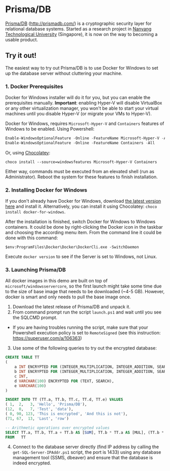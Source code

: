 # Prisma/DB
[Prisma/DB](http://prismadb.com/) (http://prismadb.com/) is a cryptographic security layer for relational database systems. Started as a research project in [Nanyang Technological University](http://www.ntu.edu.sg/Pages/home.aspx) (Singapore), it is now on the way to becoming a usable product.

## Try it out!
The easiest way to try out Prisma/DB is to use Docker for Windows to set up the database server without cluttering your machine.

### 1. Docker Prerequisites
Docker for Windows installer will do it for you, but you can enable the prerequisites manually. **Important**: enabling Hyper-V will disable VirtualBox or any other virtualization manager, you won't be able to start your virtual machines until you disable Hyper-V (or migrate your VMs to Hyper-V).

Docker for Windows, requires `Microsoft-Hyper-V` and `Containers` features of Windows to be enabled. Using Powershell:

```Powershell
Enable-WindowsOptionalFeature -Online -FeatureName Microsoft-Hyper-V -All
Enable-WindowsOptionalFeature -Online -FeatureName Containers -All
```

Or, using [Chocolatey](https://chocolatey.org/):

`choco install --source=windowsfeatures Microsoft-Hyper-V Containers`

Either way, commands must be executed from an elevated shell (run as Administrator). Reboot the system for these features to finish installation.

### 2. Installing Docker for Windows
If you don't already have Docker for Windows, download [the latest version here](https://download.docker.com/win/stable/InstallDocker.msi) and install it. Alternatively, you can install it using Chocolatey: `choco install docker-for-windows`.

After the installation is finished, switch Docker for Windows to Windows containers. It could be done by right-clicking the Docker icon in the taskbar and choosing the according menu item. From the command line it could be done with this command:

`$env:ProgramFiles\Docker\Docker\DockerCli.exe -SwitchDaemon`

Execute `docker version` to see if the Server is set to Windows, not Linux.

### 3. Launching Prisma/DB

All docker images in this demo are built on top of `microsoft/windowsservercore`, so the first launch might take some time due to the size of base image that needs to be downloaded (~4-5 GB). However, docker is smart and only needs to pull the base image once.

1. Download the latest release of Prisma/DB and unpack it.
2. From command prompt run the script `launch.ps1` and wait until you see the SQLCMD prompt.
 * If you are having troubles running the script, make sure that your Powershell execution policy is set to `RemoteSigned` (see this instruction: https://superuser.com/a/106363)
3. Use some of the following queries to try out the encrypted database:

```SQL
CREATE TABLE TT
(
	a INT ENCRYPTED FOR (INTEGER_MULTIPLICATION, INTEGER_ADDITION, SEARCH),
	b INT ENCRYPTED FOR (INTEGER_MULTIPLICATION, INTEGER_ADDITION, SEARCH),
	c INT,
	d VARCHAR(100) ENCRYPTED FOR (TEXT, SEARCH),
	e VARCHAR(100)
)

INSERT INTO TT (TT.a, TT.b, TT.c, TT.d, TT.e) VALUES
( 1,  2,   3, 'Hello', 'Prisma/DB'),
(12,  0,   7, 'Test', 'data'),
( 0, 90, 123, 'This is encrypted', 'And this is not'),
(71, 67,  13, 'Last', 'row')

-- Arithmetic operations over encrypted values
SELECT TT.a, TT.b, TT.a + TT.b AS [SUM], TT.b * TT.a AS [MUL], (TT.b * TT.a) + TT.b AS [EXPR]
FROM   TT
```

4. Connect to the database server directly (find IP address by calling the `get-SQL-Server-IPAddr.ps1` script, the port is 1433) using any database management tool (SSMS, dbeaver) and ensure that the database is indeed encrypted.
